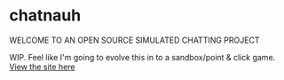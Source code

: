 # chatnauh
WELCOME TO AN OPEN SOURCE SIMULATED CHATTING PROJECT

WIP. Feel like I'm going to evolve this in to a sandbox/point & click game.
[View the site here](https://docmovi.github.io/chatnauh/)

